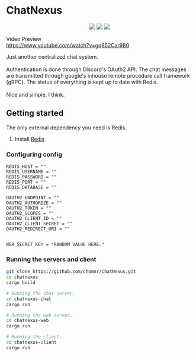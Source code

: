 # ChatNexus
<p align="center">
  <a href="https://app.codacy.com/gh/chomnr/ChatNexus/dashboard?utm_source=gh&utm_medium=referral&utm_content=&utm_campaign=Badge_grade"><img src="https://app.codacy.com/project/badge/Grade/2fa43e5859d34135b08ed7132c3cadf4"/></a>
  <img src="https://img.shields.io/github/commit-activity/m/chomnr/chatnexus?color=ff69b4"/>
  <img src="https://img.shields.io/github/repo-size/chomnr/chatnexus"/>
</p>

Video Preview<br>
https://www.youtube.com/watch?v=gq852Cxr980

Just another centralized chat system.
<br>
<br>
Authentication is done through Discord's OAuth2 API. The chat messages are transmitted through google's inhouse remote procedure call framework (gRPC). The status of everything is kept up to date with Redis.
<br>
<br>
Nice and simple. I think.

## Getting started
The only external dependency you need is Redis. 
<br>
1. Install [Redis](https://redis.io/download/)

### Configuring config
```
REDIS_HOST = ""
REDIS_USERNAME = ""
REDIS_PASSWORD = ""
REDIS_PORT = ""
REDIS_DATABASE = ""

OAUTH2_ENDPOINT = ""
OAUTH2_AUTHORIZE = ""
OAUTH2_TOKEN = ""
OAUTH2_SCOPES = ""
OAUTH2_CLIENT_ID = ""
OAUTH2_CLIENT_SECRET = ""
OAUTH2_REDIRECT_URI = ""


WEB_SECRET_KEY = "RANDOM VALUE HERE."
```
### Running the servers and client
```bash
git clone https://github.com/chomnr/ChatNexus.git
cd chatnexus
cargo build

# Running the chat server.
cd chatnexus-chat
cargo run

# Running the web server.
cd chatnexus-web
cargo run

# Running the client.
cd chatnexus-client
cargo run
```
